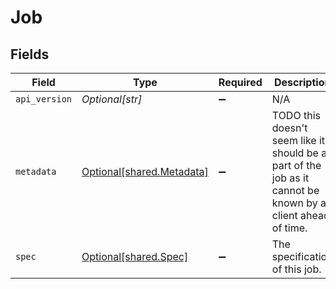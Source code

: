 # Job


## Fields

| Field                                                                                                       | Type                                                                                                        | Required                                                                                                    | Description                                                                                                 | Example                                                                                                     |
| ----------------------------------------------------------------------------------------------------------- | ----------------------------------------------------------------------------------------------------------- | ----------------------------------------------------------------------------------------------------------- | ----------------------------------------------------------------------------------------------------------- | ----------------------------------------------------------------------------------------------------------- |
| `api_version`                                                                                               | *Optional[str]*                                                                                             | :heavy_minus_sign:                                                                                          | N/A                                                                                                         | V1beta1                                                                                                     |
| `metadata`                                                                                                  | [Optional[shared.Metadata]](undefined/models/shared/metadata.md)                                            | :heavy_minus_sign:                                                                                          | TODO this doesn't seem like it should be a part of the job as it cannot be known by a client ahead of time. |                                                                                                             |
| `spec`                                                                                                      | [Optional[shared.Spec]](undefined/models/shared/spec.md)                                                    | :heavy_minus_sign:                                                                                          | The specification of this job.                                                                              |                                                                                                             |